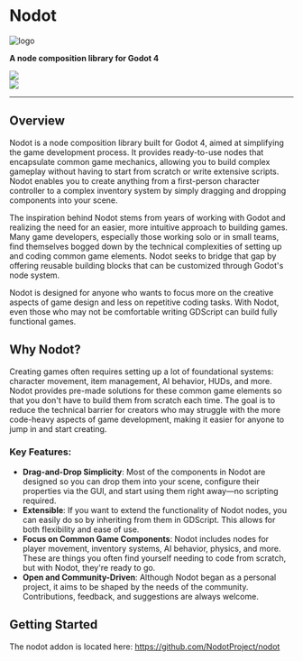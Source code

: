 # Nodot

![logo](https://github.com/NodotProject/nodot/blob/main/logo.png)

**A node composition library for Godot 4**

[![](https://dcbadge.vercel.app/api/server/Rx9CZX4sjG)](https://discord.gg/Rx9CZX4sjG)  
[![](https://img.shields.io/youtube/channel/subscribers/UColWkNMgHseKyU7D1QGeoyQ?label=YOUTUBE&style=for-the-badge)](https://www.youtube.com/@GodotNodot)

---

## Overview

Nodot is a node composition library built for Godot 4, aimed at simplifying the game development process. It provides ready-to-use nodes that encapsulate common game mechanics, allowing you to build complex gameplay without having to start from scratch or write extensive scripts. Nodot enables you to create anything from a first-person character controller to a complex inventory system by simply dragging and dropping components into your scene.

The inspiration behind Nodot stems from years of working with Godot and realizing the need for an easier, more intuitive approach to building games. Many game developers, especially those working solo or in small teams, find themselves bogged down by the technical complexities of setting up and coding common game elements. Nodot seeks to bridge that gap by offering reusable building blocks that can be customized through Godot's node system.

Nodot is designed for anyone who wants to focus more on the creative aspects of game design and less on repetitive coding tasks. With Nodot, even those who may not be comfortable writing GDScript can build fully functional games.

## Why Nodot?

Creating games often requires setting up a lot of foundational systems: character movement, item management, AI behavior, HUDs, and more. Nodot provides pre-made solutions for these common game elements so that you don't have to build them from scratch each time. The goal is to reduce the technical barrier for creators who may struggle with the more code-heavy aspects of game development, making it easier for anyone to jump in and start creating.

### Key Features:

- **Drag-and-Drop Simplicity**: Most of the components in Nodot are designed so you can drop them into your scene, configure their properties via the GUI, and start using them right away—no scripting required.
- **Extensible**: If you want to extend the functionality of Nodot nodes, you can easily do so by inheriting from them in GDScript. This allows for both flexibility and ease of use.
- **Focus on Common Game Components**: Nodot includes nodes for player movement, inventory systems, AI behavior, physics, and more. These are things you often find yourself needing to code from scratch, but with Nodot, they're ready to go.
- **Open and Community-Driven**: Although Nodot began as a personal project, it aims to be shaped by the needs of the community. Contributions, feedback, and suggestions are always welcome.

## Getting Started

The nodot addon is located here: https://github.com/NodotProject/nodot
